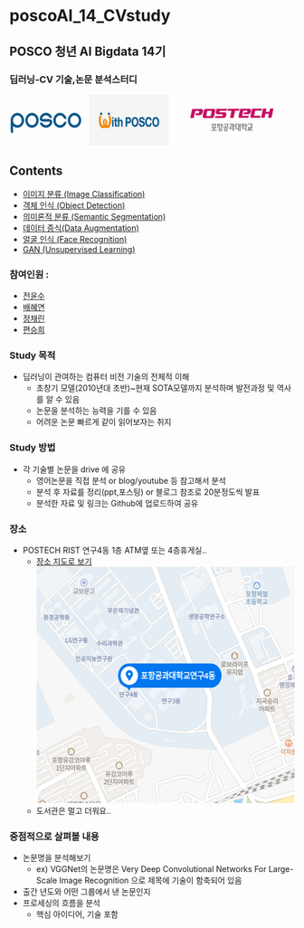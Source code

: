 # poscoAI_14_CVstudy

## POSCO 청년 AI Bigdata 14기
### 딥러닝-CV 기술,논문 분석스터디   
  <img src="./pos.png" width="684px" height="90px"></img><br/>   

## Contents   
- [이미지 분류 (Image Classification)](https://github.com/yunsujeon/poscoAI_14_CVstudy/tree/master/Image_Classification)
- [객체 인식 (Object Detection)](https://github.com/yunsujeon/poscoAI_14_CVstudy/tree/master/Object_Detection)
- [의미론적 분류 (Semantic Segmentation)](https://github.com/yunsujeon/poscoAI_14_CVstudy/tree/master/Semantic_Segmentation)
- [데이터 증식(Data Augmentation)](https://github.com/yunsujeon/poscoAI_14_CVstudy/tree/master/Augmentation)
- [얼굴 인식 (Face Recognition)](https://github.com/yunsujeon/poscoAI_14_CVstudy/tree/master/Face_Recognition)
- [GAN (Unsupervised Learning)](https://github.com/yunsujeon/poscoAI_14_CVstudy/tree/master/GAN)

### 참여인원 : 
- [전윤수](https://github.com/yunsujeon)
- [배혜연](https://github.com/henginthere)
- [정채린](https://github.com/taetinn)
- [편승희](https://github.com/p971017)

### Study 목적
- 딥러닝이 관여하는 컴퓨터 비전 기술의 전체적 이해
  - 초창기 모델(2010년대 초반)~현재 SOTA모델까지 분석하며 발전과정 및 역사를 알 수 있음
  - 논문을 분석하는 능력을 기를 수 있음
  - 어려운 논문 빠르게 같이 읽어보자는 취지

### Study 방법
- 각 기술별 논문을 drive 에 공유
  - 영어논문을 직접 분석 or blog/youtube 등 참고해서 분석
  - 분석 후 자료를 정리(ppt,포스팅) or 블로그 참조로 20분정도씩 발표
  - 분석한 자료 및 링크는 Github에 업로드하여 공유

### 장소
- POSTECH RIST 연구4동 1층 ATM옆 또는 4층휴게실..
  - [장소 지도로 보기](http://naver.me/GdJiu2Dc)   
  <img src="./rist.png" width="491px" height="418px"></img><br/>   
  - 도서관은 멀고 더워요..   

### 중점적으로 살펴볼 내용
- 논문명을 분석해보기
  - ex) VGGNet의 논문명은 Very Deep Convolutional Networks For Large-Scale Image Recognition 으로 제목에 기술이 함축되어 있음
- 출간 년도와 어떤 그룹에서 낸 논문인지
- 프로세싱의 흐름을 분석
  - 핵심 아이디어, 기술 포함
